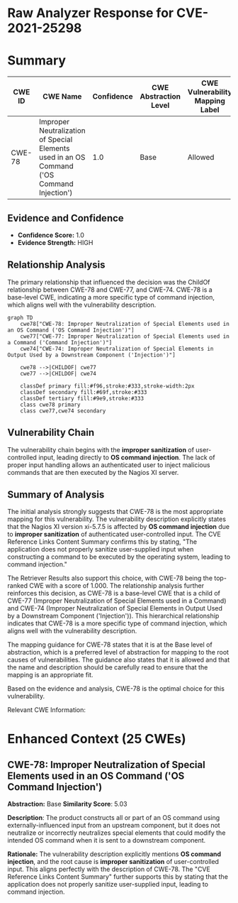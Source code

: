 # Raw Analyzer Response for CVE-2021-25298

# Summary
| CWE ID | CWE Name | Confidence | CWE Abstraction Level | CWE Vulnerability Mapping Label | CWE-Vulnerability Mapping Notes |
|---|---|---|---|---|---|
| CWE-78 | Improper Neutralization of Special Elements used in an OS Command ('OS Command Injection') | 1.0 | Base | Allowed | Primary CWE |

## Evidence and Confidence

*   **Confidence Score:** 1.0
*   **Evidence Strength:** HIGH

## Relationship Analysis
The primary relationship that influenced the decision was the ChildOf relationship between CWE-78 and CWE-77, and CWE-74. CWE-78 is a base-level CWE, indicating a more specific type of command injection, which aligns well with the vulnerability description.

```mermaid
graph TD
    cwe78["CWE-78: Improper Neutralization of Special Elements used in an OS Command ('OS Command Injection')"]
    cwe77["CWE-77: Improper Neutralization of Special Elements used in a Command ('Command Injection')"]
    cwe74["CWE-74: Improper Neutralization of Special Elements in Output Used by a Downstream Component ('Injection')"]

    cwe78 -->|CHILDOF| cwe77
    cwe77 -->|CHILDOF| cwe74
    
    classDef primary fill:#f96,stroke:#333,stroke-width:2px
    classDef secondary fill:#69f,stroke:#333
    classDef tertiary fill:#9e9,stroke:#333
    class cwe78 primary
    class cwe77,cwe74 secondary
```

## Vulnerability Chain
The vulnerability chain begins with the **improper sanitization** of user-controlled input, leading directly to **OS command injection**. The lack of proper input handling allows an authenticated user to inject malicious commands that are then executed by the Nagios XI server.

## Summary of Analysis
The initial analysis strongly suggests that CWE-78 is the most appropriate mapping for this vulnerability. The vulnerability description explicitly states that the Nagios XI version xi-5.7.5 is affected by **OS command injection** due to **improper sanitization** of authenticated user-controlled input. The CVE Reference Links Content Summary confirms this by stating, "The application does not properly sanitize user-supplied input when constructing a command to be executed by the operating system, leading to command injection."

The Retriever Results also support this choice, with CWE-78 being the top-ranked CWE with a score of 1.000. The relationship analysis further reinforces this decision, as CWE-78 is a base-level CWE that is a child of CWE-77 (Improper Neutralization of Special Elements used in a Command) and CWE-74 (Improper Neutralization of Special Elements in Output Used by a Downstream Component ('Injection')). This hierarchical relationship indicates that CWE-78 is a more specific type of command injection, which aligns well with the vulnerability description.

The mapping guidance for CWE-78 states that it is at the Base level of abstraction, which is a preferred level of abstraction for mapping to the root causes of vulnerabilities. The guidance also states that it is allowed and that the name and description should be carefully read to ensure that the mapping is an appropriate fit.

Based on the evidence and analysis, CWE-78 is the optimal choice for this vulnerability.

Relevant CWE Information:

# Enhanced Context (25 CWEs)

## CWE-78: Improper Neutralization of Special Elements used in an OS Command ('OS Command Injection')
**Abstraction:** Base
**Similarity Score**: 5.03

**Description**:
The product constructs all or part of an OS command using externally-influenced input from an upstream component, but it does not neutralize or incorrectly neutralizes special elements that could modify the intended OS command when it is sent to a downstream component.

**Rationale:** The vulnerability description explicitly mentions **OS command injection**, and the root cause is **improper sanitization** of user-controlled input. This aligns perfectly with the description of CWE-78. The "CVE Reference Links Content Summary" further supports this by stating that the application does not properly sanitize user-supplied input, leading to command injection.